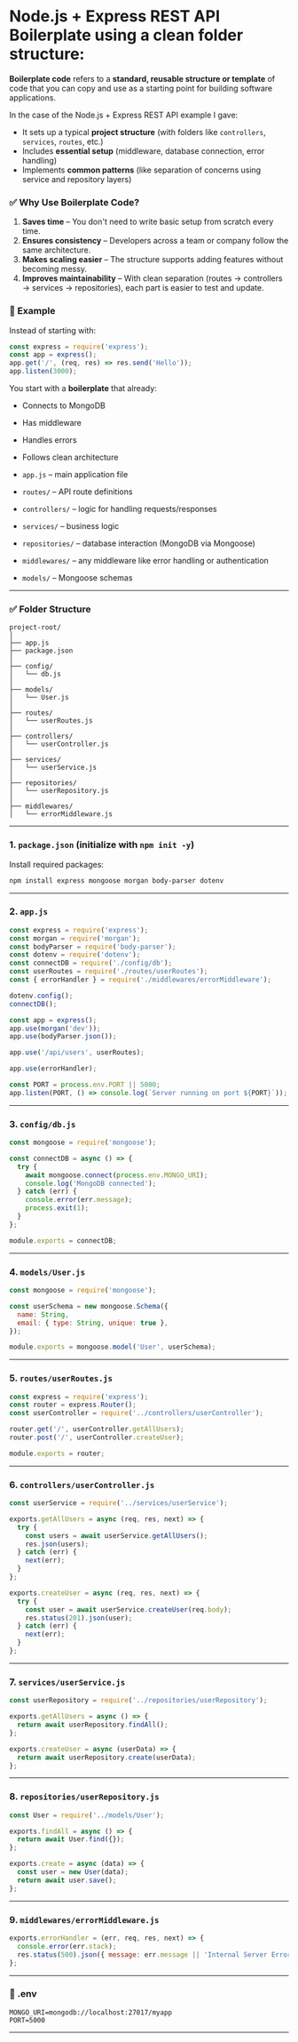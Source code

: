 # Node.js + Express REST API  Boilerplate using a **clean folder structure**:

**Boilerplate code** refers to a **standard, reusable structure or template** of code that you can copy and use as a starting point for building software applications.

In the case of the Node.js + Express REST API example I gave:

* It sets up a typical **project structure** (with folders like `controllers`, `services`, `routes`, etc.)
* Includes **essential setup** (middleware, database connection, error handling)
* Implements **common patterns** (like separation of concerns using service and repository layers)

### ✅ Why Use Boilerplate Code?

1. **Saves time** – You don't need to write basic setup from scratch every time.
2. **Ensures consistency** – Developers across a team or company follow the same architecture.
3. **Makes scaling easier** – The structure supports adding features without becoming messy.
4. **Improves maintainability** – With clean separation (routes → controllers → services → repositories), each part is easier to test and update.

### 🚀 Example

Instead of starting with:

```js
const express = require('express');
const app = express();
app.get('/', (req, res) => res.send('Hello'));
app.listen(3000);
```

You start with a **boilerplate** that already:

* Connects to MongoDB
* Has middleware
* Handles errors
* Follows clean architecture


* `app.js` – main application file
* `routes/` – API route definitions
* `controllers/` – logic for handling requests/responses
* `services/` – business logic
* `repositories/` – database interaction (MongoDB via Mongoose)
* `middlewares/` – any middleware like error handling or authentication
* `models/` – Mongoose schemas

---

### ✅ Folder Structure

```
project-root/
│
├── app.js
├── package.json
│
├── config/
│   └── db.js
│
├── models/
│   └── User.js
│
├── routes/
│   └── userRoutes.js
│
├── controllers/
│   └── userController.js
│
├── services/
│   └── userService.js
│
├── repositories/
│   └── userRepository.js
│
├── middlewares/
│   └── errorMiddleware.js
```

---

### 1. `package.json` (initialize with `npm init -y`)

Install required packages:

```bash
npm install express mongoose morgan body-parser dotenv
```

---

### 2. `app.js`

```js
const express = require('express');
const morgan = require('morgan');
const bodyParser = require('body-parser');
const dotenv = require('dotenv');
const connectDB = require('./config/db');
const userRoutes = require('./routes/userRoutes');
const { errorHandler } = require('./middlewares/errorMiddleware');

dotenv.config();
connectDB();

const app = express();
app.use(morgan('dev'));
app.use(bodyParser.json());

app.use('/api/users', userRoutes);

app.use(errorHandler);

const PORT = process.env.PORT || 5000;
app.listen(PORT, () => console.log(`Server running on port ${PORT}`));
```

---

### 3. `config/db.js`

```js
const mongoose = require('mongoose');

const connectDB = async () => {
  try {
    await mongoose.connect(process.env.MONGO_URI);
    console.log('MongoDB connected');
  } catch (err) {
    console.error(err.message);
    process.exit(1);
  }
};

module.exports = connectDB;
```

---

### 4. `models/User.js`

```js
const mongoose = require('mongoose');

const userSchema = new mongoose.Schema({
  name: String,
  email: { type: String, unique: true },
});

module.exports = mongoose.model('User', userSchema);
```

---

### 5. `routes/userRoutes.js`

```js
const express = require('express');
const router = express.Router();
const userController = require('../controllers/userController');

router.get('/', userController.getAllUsers);
router.post('/', userController.createUser);

module.exports = router;
```

---

### 6. `controllers/userController.js`

```js
const userService = require('../services/userService');

exports.getAllUsers = async (req, res, next) => {
  try {
    const users = await userService.getAllUsers();
    res.json(users);
  } catch (err) {
    next(err);
  }
};

exports.createUser = async (req, res, next) => {
  try {
    const user = await userService.createUser(req.body);
    res.status(201).json(user);
  } catch (err) {
    next(err);
  }
};
```

---

### 7. `services/userService.js`

```js
const userRepository = require('../repositories/userRepository');

exports.getAllUsers = async () => {
  return await userRepository.findAll();
};

exports.createUser = async (userData) => {
  return await userRepository.create(userData);
};
```

---

### 8. `repositories/userRepository.js`

```js
const User = require('../models/User');

exports.findAll = async () => {
  return await User.find({});
};

exports.create = async (data) => {
  const user = new User(data);
  return await user.save();
};
```

---

### 9. `middlewares/errorMiddleware.js`

```js
exports.errorHandler = (err, req, res, next) => {
  console.error(err.stack);
  res.status(500).json({ message: err.message || 'Internal Server Error' });
};
```

---

### 🔐 .env

```env
MONGO_URI=mongodb://localhost:27017/myapp
PORT=5000
```

---


